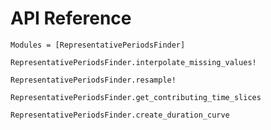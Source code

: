 # API Reference

```@autodocs
Modules = [RepresentativePeriodsFinder]
```

```@docs
RepresentativePeriodsFinder.interpolate_missing_values!

RepresentativePeriodsFinder.resample!

RepresentativePeriodsFinder.get_contributing_time_slices

RepresentativePeriodsFinder.create_duration_curve
```
